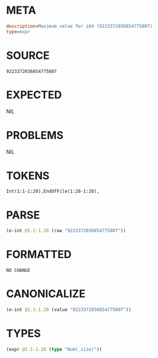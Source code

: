# META
~~~ini
description=Maximum value for i64 (9223372036854775807)
type=expr
~~~
# SOURCE
~~~roc
9223372036854775807
~~~
# EXPECTED
NIL
# PROBLEMS
NIL
# TOKENS
~~~zig
Int(1:1-1:20),EndOfFile(1:20-1:20),
~~~
# PARSE
~~~clojure
(e-int @1.1-1.20 (raw "9223372036854775807"))
~~~
# FORMATTED
~~~roc
NO CHANGE
~~~
# CANONICALIZE
~~~clojure
(e-int @1.1-1.20 (value "9223372036854775807"))
~~~
# TYPES
~~~clojure
(expr @1.1-1.20 (type "Num(_size)"))
~~~
